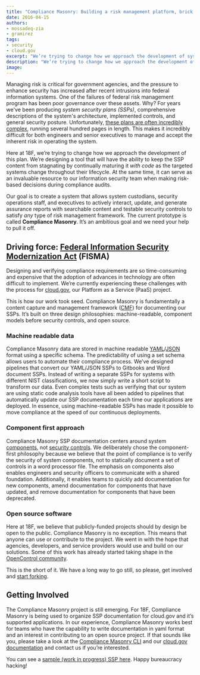 ```yaml
---
title: "Compliance Masonry: Building a risk management platform, brick by brick"
date: 2016-04-15
authors:
- mossadeq-zia
- gramirez
tags:
- security
- cloud.gov
excerpt: "We’re trying to change how we approach the development of system security plans. Our goal is to create a system that allows system custodians, security operations staff, and executives to actively interact, update, and generate assurance reports with searchable content and testable security controls to satisfy any type of risk management framework. The current prototype is called Compliance Masonry."
description: "We’re trying to change how we approach the development of system security plans. Our goal is to create a system that allows system custodians, security operations staff, and executives to actively interact, update, and generate assurance reports with searchable content and testable security controls to satisfy any type of risk management framework. The current prototype is called Compliance Masonry."
image:
---
```


Managing risk is critical for government agencies, and the pressure to enhance security has increased after recent intrusions into federal information systems. One of the failures of federal risk management program has been poor governance over these assets. Why? For years we've been producing _system security plans (SSPs)_, comprehensive descriptions of the system's architecture, implemented controls, and general security posture. Unfortunately, [these plans are often incredibly complex](https://18f.gsa.gov/2015/11/04/complexity-is-the-adversary/), running several hundred pages in length. This makes it incredibly difficult for both engineers and senior executives to manage and accept the inherent risk in operating the system.

Here at 18F, we’re trying to change how we approach the development of this plan. We’re designing a tool that will have the ability to keep the SSP content from stagnating by continually maturing it *with code* as the targeted systems change throughout their lifecycle. At the same time, it can serve as an invaluable resource to our information security team when making risk-based decisions during compliance audits.

Our goal is to create a system that allows system custodians, security operations staff, and executives to actively interact, update, and generate assurance reports with searchable content and testable security controls to satisfy _any_ type of risk management framework. The current prototype is called **Compliance Masonry**. It’s an ambitious goal and we need your help to pull it off.

## Driving force: [Federal Information Security Modernization Act](http://www.dhs.gov/fisma) (FISMA)

Designing and verifying compliance requirements are so time-consuming and expensive that the adoption of advances in technology are often difficult to implement. We’re currently experiencing these challenges with the process for [cloud.gov](https://cloud.gov/), our Platform as a Service (PaaS) project.

This is how our work took seed. Compliance Masonry is fundamentally a content capture and management framework ([CMF](https://en.wikipedia.org/wiki/List_of_content_management_frameworks)) for documenting our SSPs. It’s built on three design philosophies: machine-readable, component models before security controls, and open source.

### Machine readable data

Compliance Masonry data are stored in machine readable [YAML](https://en.wikipedia.org/wiki/YAML)/[JSON](https://en.wikipedia.org/wiki/JSON) format using a specific schema. The predictability of using a set schema allows users to automate their compliance process. We’ve designed pipelines that convert our YAML/JSON SSPs to Gitbooks and Word document SSPs. Instead of writing a separate SSPs for systems with different NIST classifications, we now simply write a short script to transform our data. Even complex tests such as verifying that our system are using static code analysis tools have all been added to pipelines that automatically update our SSP documentation each time our applications are deployed. In essence, using machine-readable SSPs has made it possible to move compliance at the speed of our continuous deployments.

### Component first approach

Compliance Masonry SSP documentation centers around system [components](https://en.wikipedia.org/wiki/Component-based_software_engineering), not [security controls](https://en.wikipedia.org/wiki/Security_controls). We deliberately chose the component-first philosophy because we believe that the point of compliance is to verify the security of system components, not to statically document a set of controls in a word processor file. The emphasis on components also enables engineers and security officers to communicate with a shared foundation. Additionally, it enables teams to quickly add documentation for new components, amend documentation for components that have updated, and remove documentation for components that have been deprecated.

### Open source software

Here at 18F, we believe that publicly-funded projects should by design be open to the public. Compliance Masonry is no exception. This means that anyone can use or contribute to the project. We went in with the hope that agencies, developers, and service providers would use and build on our solutions. Some of this work has already started taking shape in the [OpenControl community](https://github.com/opencontrol).

This is the short of it. We have a long way to go still, so please, get involved and [start forking](https://github.com/opencontrol/compliance-masonry).

## Getting Involved

The Compliance Masonry project is still emerging. For 18F, Compliance Masonry is being used to organize SSP documentation for cloud.gov and it’s supported applications. In our experience, Compliance Masonry works best for teams who have the capability to write documentation in yaml format and an interest in contributing to an open source project. If that sounds like you, please take a look at the [Compliance Masonry CLI](https://github.com/opencontrol/compliance-masonry) and our [cloud.gov documentation](https://github.com/18F/cg-compliance) and contact us if you’re interested.

You can see a [sample (work in progress) SSP here](https://compliance.cloud.gov/).
Happy bureaucracy hacking!
